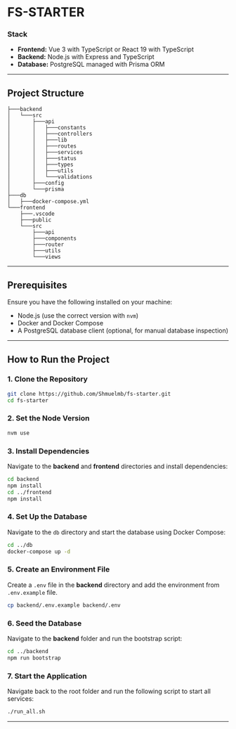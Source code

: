 # FS-STARTER

### Stack

- **Frontend:** Vue 3 with TypeScript or React 19 with TypeScript
- **Backend:** Node.js with Express and TypeScript
- **Database:** PostgreSQL managed with Prisma ORM

---

## Project Structure

```
├───backend
│   └───src
│       ├───api
│       │   ├───constants
│       │   ├───controllers
│       │   ├───lib
│       │   ├───routes
│       │   ├───services
│       │   ├───status
│       │   ├───types
│       │   ├───utils
│       │   └───validations
│       ├───config
│       └───prisma
├───db
│   ├───docker-compose.yml
└───frontend
    ├───.vscode
    ├───public
    └───src
        ├───api
        ├───components
        ├───router
        ├───utils
        └───views
```

---

## Prerequisites

Ensure you have the following installed on your machine:

- Node.js (use the correct version with `nvm`)
- Docker and Docker Compose
- A PostgreSQL database client (optional, for manual database inspection)

---

## How to Run the Project

### 1. Clone the Repository

```bash
git clone https://github.com/Shmuelmb/fs-starter.git
cd fs-starter
```

### 2. Set the Node Version

```bash
nvm use
```

### 3. Install Dependencies

Navigate to the **backend** and **frontend** directories and install dependencies:

```bash
cd backend
npm install
cd ../frontend
npm install
```

### 4. Set Up the Database

Navigate to the `db` directory and start the database using Docker Compose:

```bash
cd ../db
docker-compose up -d
```

### 5. Create an Environment File

Create a `.env` file in the **backend** directory and add the environment from `.env.example` file.

```bash
cp backend/.env.example backend/.env
```

### 6. Seed the Database

Navigate to the **backend** folder and run the bootstrap script:

```bash
cd ../backend
npm run bootstrap
```

### 7. Start the Application

Navigate back to the root folder and run the following script to start all services:

```bash
./run_all.sh
```

---
